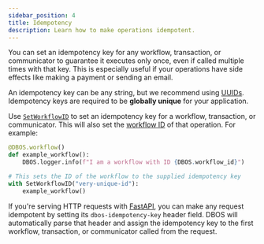 ```yaml
---
sidebar_position: 4
title: Idempotency
description: Learn how to make operations idempotent.
---
```


You can set an idempotency key for any workflow, transaction, or communicator to guarantee it executes only once, even if called multiple times with that key.
This is especially useful if your operations have side effects like making a payment or sending an email.

An idempotency key can be any string, but we recommend using [UUIDs](https://docs.python.org/3/library/uuid.html).
Idempotency keys are required to be **globally unique** for your application.

Use [`SetWorkflowID`](../reference-python/contexts.md#SetWorkflowID) to set an idempotency key for a workflow, transaction, or communicator.
This will also set the [workflow ID](./workflow-tutorial.md#workflow-ids) of that operation.
For example:


```python
@DBOS.workflow()
def example_workflow():
    DBOS.logger.info(f"I am a workflow with ID {DBOS.workflow_id}")

# This sets the ID of the workflow to the supplied idempotency key
with SetWorkflowID("very-unique-id"):
    example_workflow()
```

If you're serving HTTP requests with [FastAPI](https://fastapi.tiangolo.com/), you can make any request idempotent by setting its `dbos-idempotency-key` header field.
DBOS will automatically parse that header and assign the idempotency key to the first workflow, transaction, or communicator called from the request.
